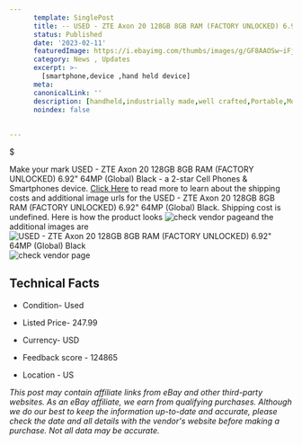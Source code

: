 ```yaml
---
      template: SinglePost
      title: -- USED - ZTE Axon 20 128GB 8GB RAM (FACTORY UNLOCKED) 6.92" 64MP (Global) Black
      status: Published
      date: '2023-02-11'
      featuredImage: https://i.ebayimg.com/thumbs/images/g/GF8AAOSw~iFjRadp/s-l225.jpg
      category: News , Updates
      excerpt: >-
        [smartphone,device ,hand held device]
      meta:
      canonicalLink: ''
      description: [handheld,industrially made,well crafted,Portable,Mobile,Compact,Convenient,Lightweight,Maneuverable,Man-portable,Miniature,Carriable,Hand-held,Light,Holdable,Transportable,Mobile device,Pocket-sized,On-the-go,Wireless,Cordless,Compact size,Convenient size, smartphone,device ,hand held device]
      noindex: false
      
        
---
```

$

Make your mark USED - ZTE Axon 20 128GB 8GB RAM (FACTORY UNLOCKED) 6.92" 64MP (Global) Black - a 2-star Cell Phones & Smartphones device. [Click Here](https://www.ebay.com/itm/203590036996?hash=item2f66e96e04%3Ag%3AGF8AAOSw%7EiFjRadp&mkevt=1&mkcid=1&mkrid=711-53200-19255-0&campid=%253CePNCampaignId%253E&customid=%253CreferenceId%253E&toolid=10049) to read more to learn about the shipping costs and additional image urls for the USED - ZTE Axon 20 128GB 8GB RAM (FACTORY UNLOCKED) 6.92" 64MP (Global) Black. Shipping cost is undefined. Here is how the product looks ![check vendor page](https://i.ebayimg.com/thumbs/images/g/GF8AAOSw~iFjRadp/s-l225.jpg)and the additional images are![USED - ZTE Axon 20 128GB 8GB RAM (FACTORY UNLOCKED) 6.92" 64MP (Global) Black](https://i.ebayimg.com/images/g/GF8AAOSw~iFjRadp/s-l960.jpg)![check vendor page](https://origin-galleryplus.ebayimg.com/ws/web/203590036996_2_0_1/225x225.jpg,https://origin-galleryplus.ebayimg.com/ws/web/203590036996_3_0_1/225x225.jpg)



 ## Technical Facts 



     
      

 - Condition- Used 


      

 - Listed Price- 247.99 


      

 - Currency- USD 


      

 - Feedback score - 124865 


      

 - Location - US 


      
      

 *_This post may contain affiliate links from eBay and other third-party websites. As an eBay affiliate, we earn from qualifying purchases. Although we do our best to keep the information up-to-date and accurate, please check the date and all details with the vendor's website before making a purchase. Not all data may be accurate._*






